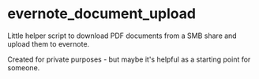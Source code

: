 # evernote_document_upload
Little helper script to download PDF documents from a SMB share and upload them to evernote.

Created for private purposes - but maybe it's helpful as a starting point for someone.
